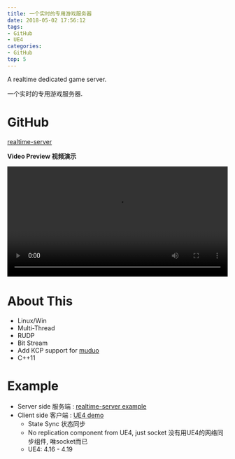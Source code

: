 ```yaml
---
title: 一个实时的专用游戏服务器
date: 2018-05-02 17:56:12
tags:
- GitHub
- UE4
categories:
- GitHub
top: 5
---
```



A realtime dedicated game server.

一个实时的专用游戏服务器.


<!-- ![UE4DemoScreenshot.jpg](/img/a_real_time_game_server_and_a_ue4_demo_for_it/UE4DemoScreenshot_small.jpg) -->


# GitHub

[<i class="fa fa-fw fa-github fa-2x"></i>realtime-server](https://github.com/no5ix/realtime-server) 


<i class="fa fa-fw fa-2x fa-play-circle"></i>**Video Preview 视频演示**

<!-- <video preload="auto" autoplay="autoplay" loop="loop" width="100%" controls="controls"> -->
<video loop="loop" width="100%" controls="controls">
<source src="/img/a_real_time_game_server_and_a_ue4_demo_for_it/ue4_demo_for_rs_720p.mp4" type="video/mp4" />
</video>

<!-- 
# Download & Play

 
- **Client Side** : 
[<i class="fa fa-download fa-2x fa-fw"></i>UE4ClientDemo.exe (Win32)](https://pan.baidu.com/s/1B0pMYls7JVYqEWyKH4gkXg), just check it out !

- 客户端 : 下载 [UE4ClientDemo.exe (Win32)](https://pan.baidu.com/s/1B0pMYls7JVYqEWyKH4gkXg) 玩一下 !

- **Server** : A server instance is running on my VPS, so just double click the UE4ClientDemo.exe that will connect to my server automatically, enjoy !

- 服务器 : 我VPS上运行着一个服务器实例, 你只需要双击 UE4ClientDemo.exe , 它就会自动连到服务器啦 !
 -->




# About This 



- Linux/Win
- Multi-Thread
- RUDP
- Bit Stream
- Add KCP support for [muduo](https://github.com/chenshuo/muduo)
- C++11



# Example

- Server side 服务端 : [realtime-server example](https://github.com/no5ix/realtime-server/tree/master/example/for_ue4_demo)
- Client side 客户端 : [UE4 demo](https://github.com/no5ix/realtime-server-ue4-demo)
    - State Sync 状态同步
    - No replication component from UE4, just socket 没有用UE4的网络同步组件, 唯socket而已
    - UE4: 4.16 - 4.19




<!-- - 可靠UDP

    - 抗抖动
    - 冗余应答
    - CrossPlatform
        - Linux/Epoll/多线程
        - Win/NIO/单线程
- C++11 
- 增量更新

- 二进制流

    - 大数据块的分包与重组

- 延迟渲染 -->

<!-- 
- (Old) Checkout branch 4.15 for UE4.15 version of the client and the corresponding server

- (老版本的) 切到 4.15 的 Git 分支上查看虚幻引擎4.15版本的客户端以及对应的服务器 
- -->


